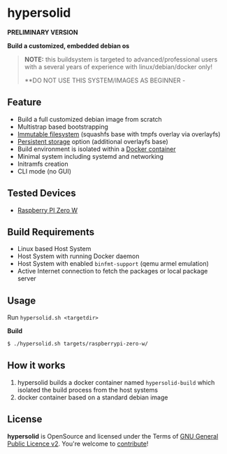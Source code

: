 hypersolid
=====================================================

**PRELIMINARY VERSION**

**Build a customized, embedded debian os**

> **NOTE:** this buildsystem is targeted to advanced/professional users with a several years of experience with linux/debian/docker only!
>
> **DO NOT USE THIS SYSTEM/IMAGES AS BEGINNER - 

Feature
--------------------

* Build a full customized debian image from scratch
* Multistrap based bootstrapping
* [Immutable filesystem](docs/filesystem.md) (squashfs base with tmpfs overlay via overlayfs)
* [Persistent storage](docs/filesystem.md#persistent-storage) option (additional overlayfs base)
* Build environment is isolated within a [Docker container](Dockerfile)
* Minimal system including systemd and networking
* Initramfs creation
* CLI mode (no GUI)

Tested Devices
--------------------

* [Raspberry PI Zero W](docs/raspberry-pi.md)

Build Requirements
--------------------

* Linux based Host System
* Host System with running Docker daemon
* Host System with enabled `binfmt-support` (qemu armel emulation)
* Active Internet connection to fetch the packages or local package server

Usage
--------------------

Run `hypersolid.sh <targetdir>`

**Build**

```bash
$ ./hypersolid.sh targets/raspberrypi-zero-w/
```

How it works
--------------------

1. hypersolid builds a docker container named `hypersolid-build` which isolated the build process from the host systems
2. docker container based on a standard debian image


License
-------

**hypersolid** is OpenSource and licensed under the Terms of [GNU General Public Licence v2](LICENSE.txt). You're welcome to [contribute](CONTRIBUTE.md)!